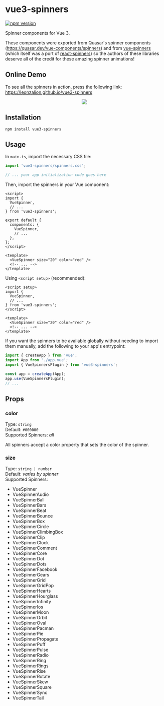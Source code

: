 # vue3-spinners

[![npm version](https://img.shields.io/npm/v/vue3-spinners)](https://npmjs.com/package/vue3-spinners)

Spinner components for Vue 3.

These components were exported from Quasar's spinner components (<https://quasar.dev/vue-components/spinners>) and from [vue-spinners](https://github.com/Saeris/vue-spinners) (which itself was a port of [react-spinners](https://github.com/davidhu2000/react-spinners)) so the authors of these libraries deserve all of the credit for these amazing spinner animations!

## Online Demo

To see all the spinners in action, press the following link: <https://leonzalion.github.io/vue3-spinners>

<p align="center">
  <img src="https://raw.githubusercontent.com/leonzalion/vue3-spinners/main/packages/assets/images/spinners.gif" />
</p>

## Installation

```shell
npm install vue3-spinners
```

## Usage

In `main.ts`, import the necessary CSS file:

```typescript
import 'vue3-spinners/spinners.css';

// ... your app initialization code goes here
```

Then, import the spinners in your Vue component:

```vue
<script>
import {
  VueSpinner,
  // ...
} from 'vue3-spinners';

export default {
  components: {
    VueSpinner,
    // ...
  },
};
</script>

<template>
  <VueSpinner size="20" color="red" />
  <!-- ... -->
</template>
```

Using `<script setup>` (recommended):

```vue
<script setup>
import {
  VueSpinner,
  // ...
} from 'vue3-spinners';
</script>

<template>
  <VueSpinner size="20" color="red" />
  <!-- ... -->
</template>
```

If you want the spinners to be available globally without needing to import them manually, add the following to your app's entrypoint:

```typescript
import { createApp } from 'vue';
import App from './app.vue';
import { VueSpinnersPlugin } from 'vue3-spinners';

const app = createApp(App);
app.use(VueSpinnersPlugin);
// ...
```

## Props

### color

Type: `string`\
Default: `#000000`\
Supported Spinners: _all_

All spinners accept a color property that sets the color of the spinner.

### size

Type: `string | number`\
Default: _varies by spinner_\
Supported Spinners:

- VueSpinner
- VueSpinnerAudio
- VueSpinnerBall
- VueSpinnerBars
- VueSpinnerBeat
- VueSpinnerBounce
- VueSpinnerBox
- VueSpinnerCircle
- VueSpinnerClimbingBox
- VueSpinnerClip
- VueSpinnerClock
- VueSpinnerComment
- VueSpinnerCore
- VueSpinnerDot
- VueSpinnerDots
- VueSpinnerFacebook
- VueSpinnerGears
- VueSpinnerGrid
- VueSpinnerGridPop
- VueSpinnerHearts
- VueSpinnerHourglass
- VueSpinnerInfinity
- VueSpinnerIos
- VueSpinnerMoon
- VueSpinnerOrbit
- VueSpinnerOval
- VueSpinnerPacman
- VueSpinnerPie
- VueSpinnerPropagate
- VueSpinnerPuff
- VueSpinnerPulse
- VueSpinnerRadio
- VueSpinnerRing
- VueSpinnerRings
- VueSpinnerRise
- VueSpinnerRotate
- VueSpinnerSkew
- VueSpinnerSquare
- VueSpinnerSync
- VueSpinnerTail
